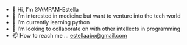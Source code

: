 - 👋 Hi, I’m @AMPAM-Estella
- 👀 I’m interested in medicine but want to venture into the tech world
- 🌱 I’m currently learning python
- 💞️ I’m looking to collaborate on with other intellects in programming 
- 📫 How to reach me ...
estellaabo@gmail.com 
<!---
AMPAM-Estella/AMPAM-Estella is a ✨ special ✨ repository because its `README.md` (this file) appears on your GitHub profile.
You can click the Preview link to take a look at your changes.
--->
